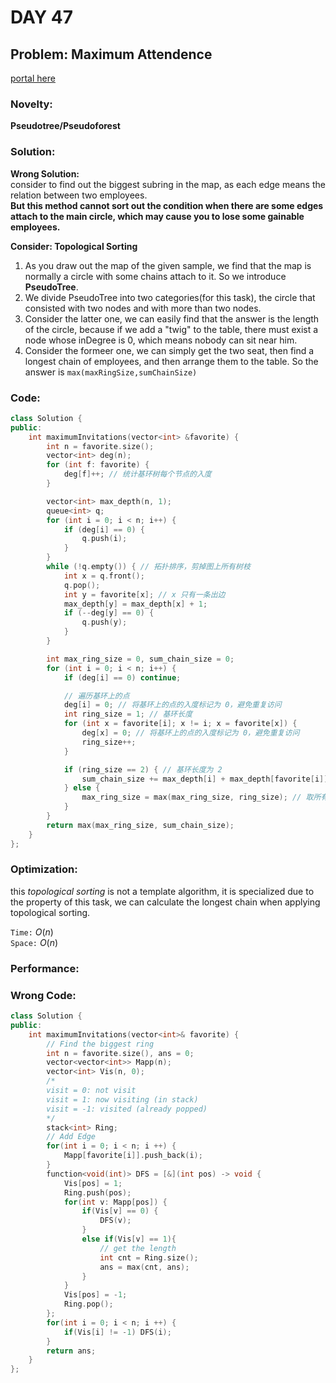 # DAY 47
## Problem: Maximum Attendence

[portal here](https://leetcode.cn/problems/maximum-employees-to-be-invited-to-a-meeting/)

### Novelty:

**Pseudotree/Pseudoforest**

###  Solution:

**Wrong Solution:**\
consider to find out the biggest subring in the map, as each edge means the relation between two employees.\
**But this method cannot sort out the condition when there are some edges attach to the main circle, which may cause you to lose some gainable employees.**

**Consider: Topological Sorting**

1. As you draw out the map of the given sample, we find that the map is normally a circle with some chains attach to it. So we introduce **PseudoTree**.
2. We divide PseudoTree into two categories(for this task), the circle that consisted with two nodes and with more than two nodes.
3. Consider the latter one, we can easily find that the answer is the length of the circle, because if we add a "twig" to the table, there must exist a node whose inDegree is 0, which means nobody can sit near him.
4. Consider the formeer one, we can simply get the two seat, then find a longest chain of employees, and then arrange them to the table. So the answer is `max(maxRingSize,sumChainSize)`

### Code:
```c++
class Solution {
public:
    int maximumInvitations(vector<int> &favorite) {
        int n = favorite.size();
        vector<int> deg(n);
        for (int f: favorite) {
            deg[f]++; // 统计基环树每个节点的入度
        }

        vector<int> max_depth(n, 1);
        queue<int> q;
        for (int i = 0; i < n; i++) {
            if (deg[i] == 0) {
                q.push(i);
            }
        }
        while (!q.empty()) { // 拓扑排序，剪掉图上所有树枝
            int x = q.front();
            q.pop();
            int y = favorite[x]; // x 只有一条出边
            max_depth[y] = max_depth[x] + 1;
            if (--deg[y] == 0) {
                q.push(y);
            }
        }

        int max_ring_size = 0, sum_chain_size = 0;
        for (int i = 0; i < n; i++) {
            if (deg[i] == 0) continue;

            // 遍历基环上的点
            deg[i] = 0; // 将基环上的点的入度标记为 0，避免重复访问
            int ring_size = 1; // 基环长度
            for (int x = favorite[i]; x != i; x = favorite[x]) {
                deg[x] = 0; // 将基环上的点的入度标记为 0，避免重复访问
                ring_size++;
            }

            if (ring_size == 2) { // 基环长度为 2
                sum_chain_size += max_depth[i] + max_depth[favorite[i]]; // 累加两条最长链的长度
            } else {
                max_ring_size = max(max_ring_size, ring_size); // 取所有基环长度的最大值
            }
        }
        return max(max_ring_size, sum_chain_size);
    }
};
```

### Optimization:

this _topological sorting_ is not a template algorithm, it is specialized due to the property of this task, we can calculate the longest chain when applying topological sorting.

`Time:` $O(n)$\
`Space:` $O(n)$

### Performance:

### Wrong Code:
```c++
class Solution {
public:
    int maximumInvitations(vector<int>& favorite) {
        // Find the biggest ring
        int n = favorite.size(), ans = 0;
        vector<vector<int>> Mapp(n);
        vector<int> Vis(n, 0);
        /*
        visit = 0: not visit
        visit = 1: now visiting (in stack)
        visit = -1: visited (already popped)
        */
        stack<int> Ring;
        // Add Edge
        for(int i = 0; i < n; i ++) {
            Mapp[favorite[i]].push_back(i);
        }
        function<void(int)> DFS = [&](int pos) -> void {
            Vis[pos] = 1;
            Ring.push(pos);
            for(int v: Mapp[pos]) {
                if(Vis[v] == 0) {
                    DFS(v);
                }
                else if(Vis[v] == 1){
                    // get the length
                    int cnt = Ring.size();
                    ans = max(cnt, ans);
                }
            }
            Vis[pos] = -1;
            Ring.pop();
        };
        for(int i = 0; i < n; i ++) {
            if(Vis[i] != -1) DFS(i);
        }
        return ans;
    }
};
```